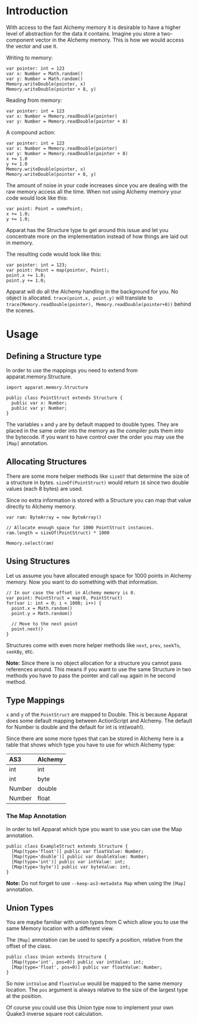 # Introduction #
With access to the fast Alchemy memory it is desirable to have a higher level of abstraction for the data it contains. Imagine you store a two-component vector in the Alchemy memory. This is how we would access the vector and use it.

Writing to memory:
```
var pointer: int = 123
var x: Number = Math.random()
var y: Number = Math.random()
Memory.writeDouble(pointer, x)
Memory.writeDouble(pointer + 8, y)
```

Reading from memory:
```
var pointer: int = 123
var x: Number = Memory.readDouble(pointer)
var y: Number = Memory.readDouble(pointer + 8)
```

A compound action:
```
var pointer: int = 123
var x: Number = Memory.readDouble(pointer)
var y: Number = Memory.readDouble(pointer + 8)
x += 1.0
y += 1.0
Memory.writeDouble(pointer, x)
Memory.writeDouble(pointer + 8, y)
```

The amount of noise in your code increases since you are dealing with the raw memory access all the time. When not using Alchemy memory your code would look like this:

```
var point: Point = somePoint;
x += 1.0;
y += 1.0;
```

Apparat has the Structure type to get around this issue and let you concentrate more on the implementation instead of how things are laid out in memory.

The resulting code would look like this:

```
var pointer: int = 123;
var point: Point = map(pointer, Point);
point.x += 1.0;
point.y += 1.0;
```

Apparat will do all the Alchemy handling in the background for you. No object is allocated. `trace(point.x, point.y)` will translate to `trace(Memory.readDouble(pointer), Memory.readDouble(pointer+8))` behind the scenes.

# Usage #
## Defining a Structure type ##
In order to use the mappings you need to extend from apparat.memory.Structure.

```
import apparat.memory.Structure

public class PointStruct extends Structure {
  public var x: Number;
  public var y: Number;
}
```

The variables `x` and `y` are by default mapped to double types. They are placed in the same order into the memory as the compiler puts them into the bytecode. If you want to have control over the order you may use the `[Map]` annotation.

## Allocating Structures ##
There are some more helper methods like `sizeOf` that determine the size of a structure in bytes. `sizeOf(PointStruct)` would return `16` since two double values (each 8 bytes) are used.

Since no extra information is stored with a Structure you can map that value directly to Alchemy memory.

```
var ram: ByteArray = new ByteArray()

// Allocate enough space for 1000 PointStruct instances.
ram.length = sizeOf(PointStruct) * 1000 

Memory.select(ram)
```

## Using Structures ##
Let us assume you have allocated enough space for 1000 points in Alchemy memory. Now you want to do something with that information.

```
// In our case the offset in Alchemy memory is 0.
var point: PointStruct = map(0, PointStruct)
for(var i: int = 0; i < 1000; i++) {
  point.x = Math.random()
  point.y = Math.random()

  // Move to the next point
  point.next()
}
```

Structures come with even more helper methods like `next`, `prev`, `seekTo`, `seekBy`, etc.

**Note:** Since there is no object allocation for a structure you cannot pass references around. This means if you want to use the same Structure in two methods you have to pass the pointer and call `map` again in he second method.

## Type Mappings ##
`x` and `y` of the `PointStruct` are mapped to Double. This is because Apparat does some default mapping between ActionScript and Alchemy. The default for Number is double and the default for int is int(woah!).

Since there are some more types that can be stored in Alchemy here is a table that shows which type you have to use for which Alchemy type:

| **AS3** | **Alchemy** |
|:--------|:------------|
| int     | int         |
| int     | byte        |
| Number  | double      |
| Number  | float       |

### The Map Annotation ###
In order to tell Apparat which type you want to use you can use the Map annotation.

```
public class ExampleStruct extends Structure {
  [Map(type='float')] public var floatValue: Number;
  [Map(type='double')] public var doubleValue: Number;
  [Map(type='int')] public var intValue: int;
  [Map(type='byte')] public var byteValue: int;
}
```

**Note:** Do not forget to use `--keep-as3-metadata Map` when using the `[Map]` annotation.

## Union Types ##
You are maybe familiar with union types from C which allow you to use the same Memory location with a different view.

The `[Map]` annotation can be used to specify a position, relative from the offset of the class.

```
public class Union extends Structure {
  [Map(type='int', pos=0)] public var intValue: int;
  [Map(type='float', pos=0)] public var floatValue: Number;
}
```

So now `intValue` and `floatValue` would be mapped to the same memory location. The `pos` argument is always relative to the size of the largest type at the position.

Of course you could use this Union type now to implement your own Quake3 inverse square root calculation.